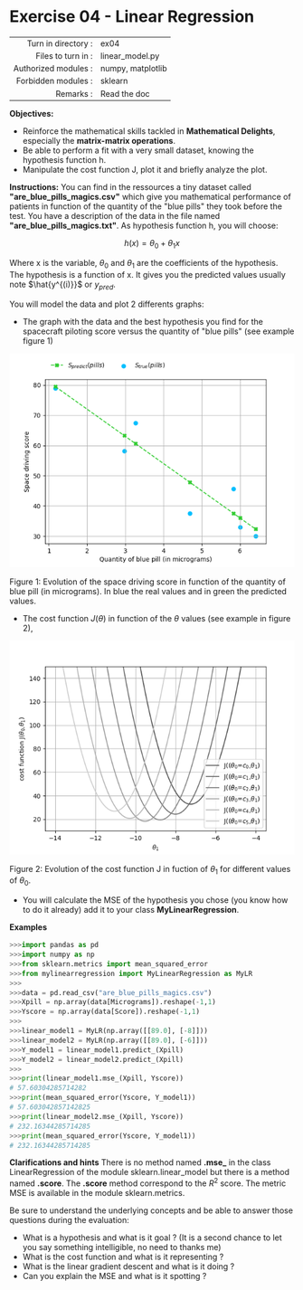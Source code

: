# Exercise 04 - Linear Regression

|                         |                    |
| -----------------------:| ------------------ |
|   Turn in directory :    |  ex04              |
|   Files to turn in :    |  linear\_model.py  |
|   Authorized modules :    |  numpy, matplotlib |
|   Forbidden modules :    |  sklearn           |
|   Remarks :             |  Read the doc      |

**Objectives:** 
* Reinforce the mathematical skills tackled in **Mathematical Delights**, especially the __matrix-matrix operations__.
* Be able to perform a fit with a very small dataset, knowing the hypothesis function h.
* Manipulate the cost function J, plot it and briefly analyze the plot.


**Instructions:**
You can find in the ressources a tiny dataset called __"are_blue_pills_magics.csv"__ which give you mathematical performance of patients in function of the quantity of the "blue pills" they took before the test. You have a description of the data in the file named __"are_blue_pills_magics.txt"__.
As hypothesis function h, you will choose:

$$
h(x) = \theta_0 + \theta_1x
$$

Where x is the variable, $\theta_0$ and $\theta_1$ are the coefficients of the hypothesis. The hypothesis is a function of x. It gives you the predicted values usually note $\hat{y^{(i)}}$ or $y_{pred}$.

You will model the data and plot 2 differents graphs:
* The graph with the data and the best hypothesis you find for the spacecraft piloting score versus the quantity of "blue pills" (see example figure 1)

<img src="day01/assets/ex04_score_vs_bluepills.png" />

Figure 1: Evolution of the space driving score in function of the quantity of blue pill (in micrograms). In blue the real values and in green the predicted values.

* The cost function $J(\theta)$ in function of the $\theta$ values (see example in figure 2),

<img src="day01/assets/ex04_J_vs_t1.png" />

Figure 2: Evolution of the cost function J in fuction of $\theta_1$ for different values of $\theta_0$.

* You will calculate the MSE of the hypothesis you chose (you know how to do it already) add it to your class **MyLinearRegression**.

**Examples**
```python
>>>import pandas as pd
>>>import numpy as np
>>>from sklearn.metrics import mean_squared_error
>>>from mylinearregression import MyLinearRegression as MyLR
>>>
>>>data = pd.read_csv("are_blue_pills_magics.csv")
>>>Xpill = np.array(data[Micrograms]).reshape(-1,1)
>>>Yscore = np.array(data[Score]).reshape(-1,1)
>>>
>>>linear_model1 = MyLR(np.array([[89.0], [-8]]))
>>>linear_model2 = MyLR(np.array([[89.0], [-6]]))
>>>Y_model1 = linear_model1.predict_(Xpill)
>>>Y_model2 = linear_model2.predict_(Xpill)
>>>
>>>print(linear_model1.mse_(Xpill, Yscore))
# 57.60304285714282
>>>print(mean_squared_error(Yscore, Y_model1))
# 57.603042857142825
>>>print(linear_model2.mse_(Xpill, Yscore))
# 232.16344285714285
>>>print(mean_squared_error(Yscore, Y_model1))
# 232.16344285714285
```

**Clarifications and hints**
There is no method named __.mse\___ in the class LinearRegression of the module sklearn.linear_model but there is a method named __.score__. The __.score__ method correspond to the $R^2$ score. The metric MSE is available in the module sklearn.metrics.

Be sure to understand the underlying concepts and be able to answer those questions during the evaluation:
* What is a hypothesis and what is it goal ? (It is a second chance to let you say something intelligible, no need to thanks me)
* What is the cost function and what is it representing ?
* What is the linear gradient descent and what is it doing ?
* Can you explain the MSE and what is it spotting ?
